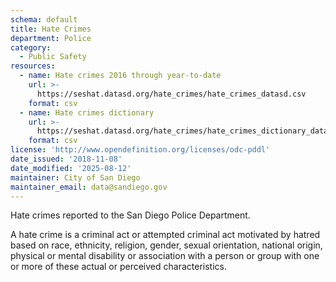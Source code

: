 ```yaml
---
schema: default
title: Hate Crimes
department: Police
category:
  - Public Safety
resources:
  - name: Hate crimes 2016 through year-to-date
    url: >-
      https://seshat.datasd.org/hate_crimes/hate_crimes_datasd.csv
    format: csv
  - name: Hate crimes dictionary
    url: >-
      https://seshat.datasd.org/hate_crimes/hate_crimes_dictionary_datasd.csv
    format: csv
license: 'http://www.opendefinition.org/licenses/odc-pddl'
date_issued: '2018-11-08'
date_modified: '2025-08-12'
maintainer: City of San Diego
maintainer_email: data@sandiego.gov
---
```

Hate crimes reported to the San Diego Police Department.

<!--more-->

A hate crime is a criminal act or attempted criminal act motivated by hatred based on race, ethnicity, religion, gender, sexual orientation, national origin, physical or mental disability or association with a person or group with one or more of these actual or perceived characteristics.